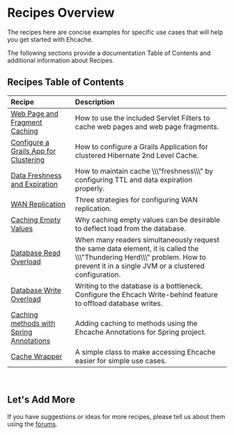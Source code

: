 ---
---
# Recipes Overview

The recipes here are concise examples for specific use cases that will help you get started with Ehcache. 

The following sections provide a documentation Table of Contents and additional information about Recipes.

## Recipes Table of Contents

| Recipe | Description |
|:-------|:------------|
|[Web Page and Fragment Caching](/documentation/2.7/recipes/pagecaching)|How to use the included Servlet Filters to cache web pages and web page fragments.|
|[Configure a Grails App for Clustering](/documentation/2.7/recipes/grails)|How to configure a Grails Application for clustered Hibernate 2nd Level Cache.|
|[Data Freshness and Expiration](/documentation/2.7/recipes/expiration)|How to maintain cache \\\\\\\"freshness\\\\\\\" by configuring TTL and data expiration properly.|
|[WAN Replication](/documentation/2.7/recipes/wan)|Three strategies for configuring WAN replication.|
|[Caching Empty Values](/documentation/2.7/recipes/cachenull)|Why caching empty values can be desirable to deflect load from the database.|
|[Database Read Overload](/documentation/2.7/recipes/thunderingherd)|When many readers simultaneously request the same data element, it is called the \\\\\\\"Thundering Herd\\\\\\\" problem.  How to prevent it in a single JVM or a clustered configuration.|
|[Database Write Overload](/documentation/2.7/recipes/writebehind)|Writing to the database is a bottleneck. Configure the Ehcach Write-behind feature to offload database writes.|
|[Caching methods with Spring Annotations](/documentation/2.7/recipes/spring-annotations)|Adding caching to methods using the Ehcache Annotations for Spring project.|
|[Cache Wrapper](/documentation/2.7/recipes/wrapper)|A simple class to make accessing Ehcache easier for simple use cases.|


<br>

## Let\'s Add More

If you have suggestions or ideas for more recipes, please tell us about them using the [forums](https://groups.google.com/forum/#!forum/ehcache-users).
